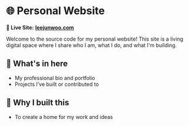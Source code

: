# 🌐 Personal Website

**🚀 Live Site:** [**leejunwoo.com**](https://leejunwoo.com)

Welcome to the source code for my personal website! This site is a living digital space where I share who I am, what I do, and what I'm building.

## 🧩 What's in here

- My professional bio and portfolio
- Projects I’ve built or contributed to

## 🧠 Why I built this

- To create a home for my work and ideas

